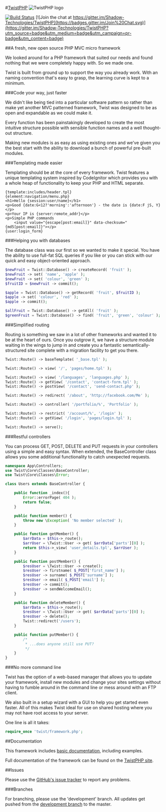 #[TwistPHP](https://twistphp.com/) ![TwistPHP logo](http://static.twistphp.com/logo/square/32.png)

[![Build Status](https://travis-ci.org/Shadow-Technologies/TwistPHP.svg?branch=travis-ci)](https://travis-ci.org/Shadow-Technologies/TwistPHP) [![Join the chat at https://gitter.im/Shadow-Technologies/TwistPHP](https://badges.gitter.im/Join%20Chat.svg)](https://gitter.im/Shadow-Technologies/TwistPHP?utm_source=badge&utm_medium=badge&utm_campaign=pr-badge&utm_content=badge)

##A fresh, new open source PHP MVC micro framework

We looked around for a PHP framework that suited our needs and found nothing that we were completely happy with. So we made one.

Twist is built from ground up to support the way you already work. With an naming convention that's easy to grasp, the learning curve is kept to a minimum.

###Code your way, just faster

We didn't like being tied into a particular software pattern so rather than make yet another MVC patterned framework, Twist was designed to be as open and expandable as we could make it.

Every function has been painstakingly developed to create the most intuitive structure possible with sensible function names and a well thought-out structure.

Making new modules is as easy as using existing ones and we've given you the best start with the ability to download a bunch of powerful pre-built modules.

###Templating made easier

Templating should be at the core of every framework. Twist features a unique templating system inspired by CodeIgnitor which provides you with a whole heap of functionality to keep your PHP and HTML separate.

```tpl
{template:includes/header.tpl}
{element:navigation/menu.php}
<h1>Hello {session:user/name}</h1>
<p>Good {date:G<12?'morning':'afternoon'} - the date is {date:F jS, Y}</p>
<p>Your IP is {server:remote_addr}</p>
<p>Simple PHP commands
	<input value="{escape[post:email]}" data-checksum="{md5[post:email]}"></p>
{user:login_form}
```

###Helping you with databases

The database class was our first so we wanted to make it special. You have the ability to use full-fat SQL queries if you like or you can stick with our quick and easy object-oriented approach.

```php
$newFruit = Twist::Database() -> createRecord( 'fruit' );
$newFruit -> set( 'name', 'apple' );
$newFruit -> set( 'colour', 'green' );
$fruitID = $newFruit -> commit();

$apple = Twist::Database() -> getRecord( 'fruit', $fruitID );
$apple -> set( 'colour', 'red' );
$apple -> commit();

$allFruit = Twist::Database() -> getAll( 'fruit' );
$greenFruit = Twist::Database() -> find( 'fruit', 'green', 'colour' );
```

###Simplified routing

Routing is something we saw in a lot of other frameworks and wanted it to be at the heart of ours. Once you outgrow it, we have a structure module waiting in the wings to jump in and create you a fantastic semantically-structured site complete with a migration facility to get you there.

```php
Twist::Route() -> baseTemplate( '_base.tpl' );

Twist::Route() -> view( '/', 'pages/home.tpl' );

Twist::Route() -> view( '/languages', 'languages.php' );
Twist::Route() -> getView( '/contact', 'contact-form.tpl' );
Twist::Route() -> postView( '/contact', 'send-contact.php' );

Twist::Route() -> redirect( '/about', 'http://facebook.com/Me' );

Twist::Route() -> controller( '/portfolio/%', 'Portfolio' );

Twist::Route() -> restrict( '/account/%', '/login' );
Twist::Route() -> getView( '/login', 'pages/login.tpl' );

Twist::Route() -> serve();
```

###Restful controllers

You can process GET, POST, DELETE and PUT requests in your controllers using a simple and easy syntax. When extended, the BaseController class allows you some additional functionality to catch unexpected requests.

```php
namespace App\Controllers;
use Twist\Core\Classes\BaseController;
use Twist\Core\Classes\Error;

class Users extends BaseController {

	public function _index(){
		Error::errorPage( 404 );
		return false;
	}

	public function member() {
		throw new \Exception( 'No member selected' );
	}

	public function getMember() {
		$arrData = $this->_route();
		$arrUser = \Twist::User -> get( $arrData['parts'][0] );
		return $this->_view( 'user_details.tpl', $arrUser );
	}

	public function postMember() {
		$resUser = \Twist::User -> create();
		$resUser -> firstname( $_POST['first_name'] );
		$resUser -> surname( $_POST['surname'] );
		$resUser -> email( $_POST['email'] );
		$resUser -> commit();
		$resUser -> sendWelcomeEmail();
	}

	public function deleteMember() {
		$arrData = $this->_route();
		$resUser = \Twist::User -> get( $arrData['parts'][0] );
		$resUser -> delete();
		Twist::redirect('/users');
	}

	public function putMember() {
		/*
		 * ...does anyone still use PUT?
		 */
	}
}
```

###No more command line

Twist has the option of a web-based manager that allows you to update your framework, install new modules and change your sites settings without having to fumble around in the command line or mess around with an FTP client.

We also built in a setup wizard with a GUI to help you get started even faster. All of this makes Twist ideal for use on shared hosting where you may not have root access to your server.

One line is all it takes:

```php
require_once 'twist/framework.php';
```

##Documentation

This framework includes [basic documentation](docs/README.md), including examples.

Full documentation of the framework can be found on the [TwistPHP site](https://twistphp.com/docs).

##Issues

Please use the [GitHub's issue tracker](https://github.com/TwistPHP/TwistPHP/issues) to report any problems.

###Branches

For branching, please use the 'development' branch. All updates get pushed from the [development branch](https://github.com/Shadow-Technologies/TwistPHP/tree/development) to the master.
